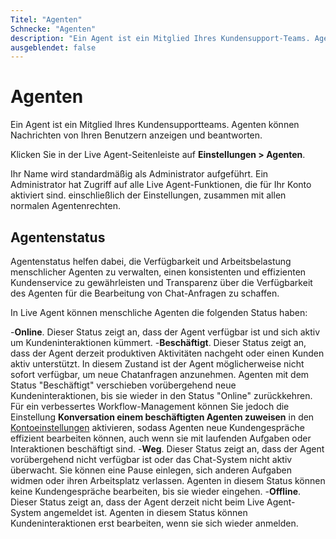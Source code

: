 ```yaml
---
Titel: "Agenten"
Schnecke: "Agenten"
description: "Ein Agent ist ein Mitglied Ihres Kundensupport-Teams. Agenten werden in der Lage sein, Nachrichten von Ihren Benutzern anzuzeigen und darauf zu antworten."
ausgeblendet: false 
---
```


# Agenten

Ein Agent ist ein Mitglied Ihres Kundensupportteams. Agenten können Nachrichten von Ihren Benutzern anzeigen und beantworten.

Klicken Sie in der Live Agent-Seitenleiste auf **Einstellungen > Agenten**.

Ihr Name wird standardmäßig als Administrator aufgeführt.
 Ein Administrator hat Zugriff auf alle Live Agent-Funktionen, die für Ihr Konto aktiviert sind.
 einschließlich der Einstellungen, zusammen mit allen normalen Agentenrechten.

## Agentenstatus

Agentenstatus helfen dabei, die Verfügbarkeit und Arbeitsbelastung menschlicher Agenten zu verwalten, einen konsistenten und effizienten Kundenservice zu gewährleisten und Transparenz über die Verfügbarkeit des Agenten für die Bearbeitung von Chat-Anfragen zu schaffen.

In Live Agent können menschliche Agenten die folgenden Status haben:

-**Online**. Dieser Status zeigt an, dass der Agent verfügbar ist und sich aktiv um Kundeninteraktionen kümmert.
-**Beschäftigt**. Dieser Status zeigt an, dass der Agent derzeit produktiven Aktivitäten nachgeht oder einen Kunden aktiv unterstützt. In diesem Zustand ist der Agent möglicherweise nicht sofort verfügbar, um neue Chatanfragen anzunehmen. Agenten mit dem Status "Beschäftigt" verschieben vorübergehend neue Kundeninteraktionen, bis sie wieder in den Status "Online" zurückkehren. Für ein verbessertes Workflow-Management können Sie jedoch die Einstellung **Konversation einem beschäftigten Agenten zuweisen** in den [Kontoeinstellungen](account-settings.md#auto-assign-conversations-to-a-busy-agent) aktivieren, sodass Agenten neue Kundengespräche effizient bearbeiten können, auch wenn sie mit laufenden Aufgaben oder Interaktionen beschäftigt sind.
-**Weg**. Dieser Status zeigt an, dass der Agent vorübergehend nicht verfügbar ist oder das Chat-System nicht aktiv überwacht. Sie können eine Pause einlegen, sich anderen Aufgaben widmen oder ihren Arbeitsplatz verlassen. Agenten in diesem Status können keine Kundengespräche bearbeiten, bis sie wieder eingehen.
-**Offline**. Dieser Status zeigt an, dass der Agent derzeit nicht beim Live Agent-System angemeldet ist. Agenten in diesem Status können Kundeninteraktionen erst bearbeiten, wenn sie sich wieder anmelden.